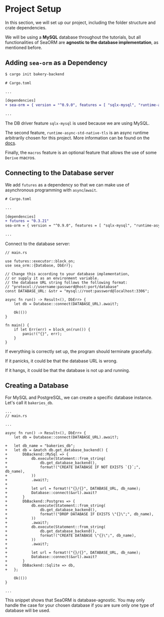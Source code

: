 # Project Setup

In this section, we will set up our project, including the folder structure and crate dependencies.

We will be using a **MySQL** database throughout the tutorials, but all functionalities of SeaORM are **agnostic to the database implementation**, as mentioned before.

## Adding `sea-orm` as a Dependency

```sh
$ cargo init bakery-backend
```

```diff
# Cargo.toml

...

[dependencies]
+ sea-orm = { version = "^0.9.0", features = [ "sqlx-mysql", "runtime-async-std-native-tls", "macros" ] }

...

```

The DB driver feature `sqlx-mysql` is used because we are using MySQL.

The second feature, `runtime-async-std-native-tls` is an async runtime arbitrarily chosen for this project. More information can be found on the [docs](https://www.sea-ql.org/SeaORM/docs/install-and-config/database-and-async-runtime/#async_runtime).

Finally, the `macros` feature is an optional feature that allows the use of some `Derive` macros.

## Connecting to the Database server

We add `futures` as a dependency so that we can make use of asynchronous programming with `async`/`await`.

```diff
# Cargo.toml

...

[dependencies]
+ futures = "0.3.21"
sea-orm = { version = "^0.9.0", features = [ "sqlx-mysql", "runtime-async-std-native-tls", "macros" ] }

...

```

Connect to the database server:

```rust, no_run
// main.rs

use futures::executor::block_on;
use sea_orm::{Database, DbErr};

// Change this according to your database implementation,
// or supply it as an environment variable.
// the database URL string follows the following format:
// "protocol://username:password@host:port/database"
const DATABASE_URL: &str = "mysql://root:password@localhost:3306";

async fn run() -> Result<(), DbErr> {
    let db = Database::connect(DATABASE_URL).await?;

    Ok(())
}

fn main() {
    if let Err(err) = block_on(run()) {
        panic!("{}", err);
    }
}
```

If everything is correctly set up, the program should terminate gracefully.

If it panicks, it could be that the database URL is wrong.

If it hangs, it could be that the database is not up and running.

## Creating a Database

For MySQL and PostgreSQL, we can create a specific database instance. Let's call it `bakeries_db`.

```rust, no_run
...
// main.rs

...

async fn run() -> Result<(), DbErr> {
    let db = Database::connect(DATABASE_URL).await?;

+   let db_name = "bakeries_db";
+   let db = &match db.get_database_backend() {
+       DbBackend::MySql => {
+           db.execute(Statement::from_string(
+               db.get_database_backend(),
+               format!("CREATE DATABASE IF NOT EXISTS `{}`;", db_name),
+           ))
+           .await?;
+
+           let url = format!("{}/{}", DATABASE_URL, db_name);
+           Database::connect(&url).await?
+       }
+       DbBackend::Postgres => {
+           db.execute(Statement::from_string(
+               db.get_database_backend(),
+               format!("DROP DATABASE IF EXISTS \"{}\";", db_name),
+           ))
+           .await?;
+           db.execute(Statement::from_string(
+               db.get_database_backend(),
+               format!("CREATE DATABASE \"{}\";", db_name),
+           ))
+           .await?;
+
+           let url = format!("{}/{}", DATABASE_URL, db_name);
+           Database::connect(&url).await?
+       }
+       DbBackend::Sqlite => db,
+   };

    Ok(())
}

...
```

This snippet shows that SeaORM is database-agnostic. You may only handle the case for your chosen database if you are sure only one type of database will be used.
